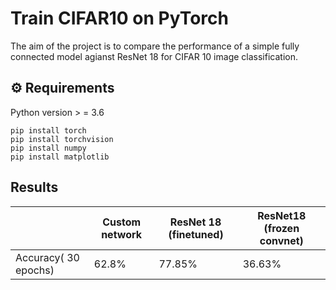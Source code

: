 # Train CIFAR10 on PyTorch
The aim of the project is to compare the performance of a simple fully connected model agianst ResNet 18 for CIFAR 10 image classification.

## ⚙️ Requirements
Python version > = 3.6

```shell
pip install torch
pip install torchvision
pip install numpy
pip install matplotlib   
```

## Results

|  | Custom network | ResNet 18 (finetuned) | ResNet18 (frozen convnet) |
|---|--------|------------|---------------|
|Accuracy( 30 epochs)| 62.8% | 77.85% | 36.63%| 
